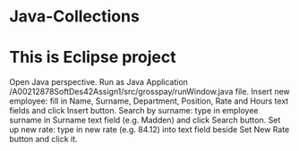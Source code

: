 # Java-Collections

# This is Eclipse project

Open Java perspective.
Run as Java Application /A00212878SoftDes42Assign1/src/grosspay/runWindow.java file.
Insert new employee: fill in Name, Surname, Department, Position, Rate and Hours text fields and click Insert button.
Search by surname: type in employee surname in Surname text field (e.g. Madden) and click Search button.
Set up new rate: type in new rate (e.g. 84.12) into text field beside Set New Rate button and click it.
